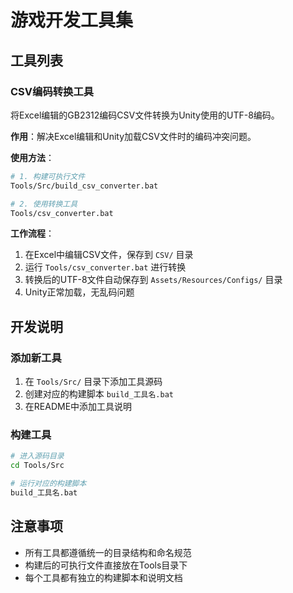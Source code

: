 # 游戏开发工具集

## 工具列表

### CSV编码转换工具
将Excel编辑的GB2312编码CSV文件转换为Unity使用的UTF-8编码。

**作用**：解决Excel编辑和Unity加载CSV文件时的编码冲突问题。

**使用方法**：
```bash
# 1. 构建可执行文件
Tools/Src/build_csv_converter.bat

# 2. 使用转换工具
Tools/csv_converter.bat
```

**工作流程**：
1. 在Excel中编辑CSV文件，保存到 `CSV/` 目录
2. 运行 `Tools/csv_converter.bat` 进行转换
3. 转换后的UTF-8文件自动保存到 `Assets/Resources/Configs/` 目录
4. Unity正常加载，无乱码问题

## 开发说明

### 添加新工具
1. 在 `Tools/Src/` 目录下添加工具源码
2. 创建对应的构建脚本 `build_工具名.bat`
3. 在README中添加工具说明

### 构建工具
```bash
# 进入源码目录
cd Tools/Src

# 运行对应的构建脚本
build_工具名.bat
```

## 注意事项
- 所有工具都遵循统一的目录结构和命名规范
- 构建后的可执行文件直接放在Tools目录下
- 每个工具都有独立的构建脚本和说明文档 
